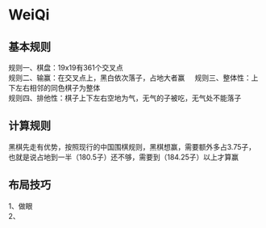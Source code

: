 
# WeiQi

## 基本规则
规则一、棋盘：19x19有361个交叉点          
规则二、输赢：在交叉点上，黑白依次落子，占地大者赢           
规则三、整体性：上下左右相邻的同色棋子为整体          
规则四、排他性：棋子上下左右空地为气，无气的子被吃，无气处不能落子         

## 计算规则    
黑棋先走有优势，按照现行的中国围棋规则，黑棋想赢，需要额外多占3.75子，      
也就是说占地到一半（180.5子）还不够，需要到（184.25子）以上才算赢       

## 布局技巧
1、做眼       
2、      


